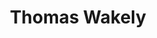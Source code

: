 ---
layout: default
tag: TX
title: Thomas Wakely
image: http://media.cmgdigital.com/shared/img/photos/2016/02/25/40/bf/TTP-tom-wakely.jpg
district: 21
party: Democrat
seat: House
website: http://www.wakely2016.com/
donate: https://secure.actblue.com/contribute/page/sdtomwakely
---